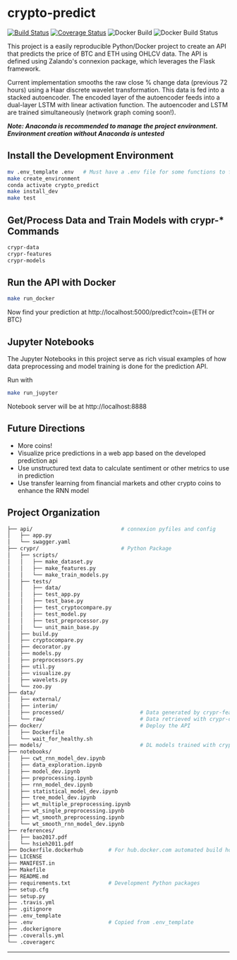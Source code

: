crypto-predict
==============================
[![Build Status](https://travis-ci.com/daniel-cortez-stevenson/crypto-predict.svg?branch=master)](https://travis-ci.com/daniel-cortez-stevenson/crypto-predict)
[![Coverage Status](https://coveralls.io/repos/github/daniel-cortez-stevenson/crypto-predict/badge.svg?branch=master)](https://coveralls.io/github/daniel-cortez-stevenson/crypto-predict?branch=master)
![Docker Build](https://img.shields.io/docker/automated/danielstevenson/crypto-predict.svg)
![Docker Build Status](https://img.shields.io/docker/build/danielstevenson/crypto-predict.svg)

This project is a easily reproducible Python/Docker project to create an API that predicts the price of BTC and ETH using OHLCV data. The API is defined using Zalando's connexion package, which leverages the Flask framework.

Current implementation smooths the raw close % change data (previous 72 hours) using a Haar discrete wavelet transformation. This data is fed into a stacked autoencoder. The encoded layer of the autoencoder feeds into a dual-layer LSTM with linear activation function. The autoencoder and LSTM are trained simultaneously (network graph coming soon!).

***Note: Anaconda is recommended to manage the project environment. Environment creation without Anaconda is untested***

## Install the Development Environment
```bash
mv .env_template .env   # Must have a .env file for some functions to find correct path
make create_environment
conda activate crypto_predict
make install_dev
make test
```

## Get/Process Data and Train Models with crypr-* Commands
```bash
crypr-data
crypr-features
crypr-models
```

## Run the API with Docker
```bash
make run_docker
```
Now find your prediction at http://localhost:5000/predict?coin={ETH or BTC}

## Jupyter Notebooks
The Jupyter Notebooks in this project serve as rich visual examples of how data preprocessing and model training is done for the prediction API.

Run with
```bash
make run_jupyter
```
Notebook server will be at http://localhost:8888

## Future Directions
- More coins!
- Visualize price predictions in a web app based on the developed prediction api
- Use unstructured text data to calculate sentiment or other metrics to use in prediction
- Use transfer learning from financial markets and other crypto coins to enhance the RNN model

## Project Organization
```bash
├── api/                            # connexion pyfiles and config
│   ├── app.py
│   └── swagger.yaml
├── crypr/                          # Python Package
│   ├── scripts/
│   │   ├── make_dataset.py
│   │   ├── make_features.py
│   │   └── make_train_models.py
│   ├── tests/
│   │   ├── data/
│   │   ├── test_app.py
│   │   ├── test_base.py
│   │   ├── test_cryptocompare.py
│   │   ├── test_model.py
│   │   ├── test_preprocessor.py
│   │   └── unit_main_base.py
│   ├── build.py
│   ├── cryptocompare.py
│   ├── decorator.py
│   ├── models.py
│   ├── preprocessors.py
│   ├── util.py
│   ├── visualize.py
│   ├── wavelets.py
│   └── zoo.py
├── data/
│   ├── external/
│   ├── interim/
│   ├── processed/                        # Data generated by crypr-features
│   └── raw/                              # Data retrieved with crypr-data
├── docker/                               # Deploy the API
│   ├── Dockerfile
│   └── wait_for_healthy.sh
├── models/                               # DL models trained with crypr-models
├── notebooks/
│   ├── cwt_rnn_model_dev.ipynb
│   ├── data_exploration.ipynb
│   ├── model_dev.ipynb
│   ├── preprocessing.ipynb
│   ├── rnn_model_dev.ipynb
│   ├── statistical_model_dev.ipynb
│   ├── tree_model_dev.ipynb
│   ├── wt_multiple_preprocessing.ipynb
│   ├── wt_single_preprocessing.ipynb
│   ├── wt_smooth_preprocessing.ipynb
│   └── wt_smooth_rnn_model_dev.ipynb
├── references/
│   ├── bao2017.pdf
│   └── hsieh2011.pdf
├── Dockerfile.dockerhub        # For hub.docker.com automated build hook
├── LICENSE
├── MANIFEST.in
├── Makefile
├── README.md
├── requirements.txt            # Development Python packages
├── setup.cfg
├── setup.py
├── .travis.yml
├── .gitignore
├── .env_template
├── .env                        # Copied from .env_template
├── .dockerignore
├── .coveralls.yml
└── .coveragerc
```
--------
